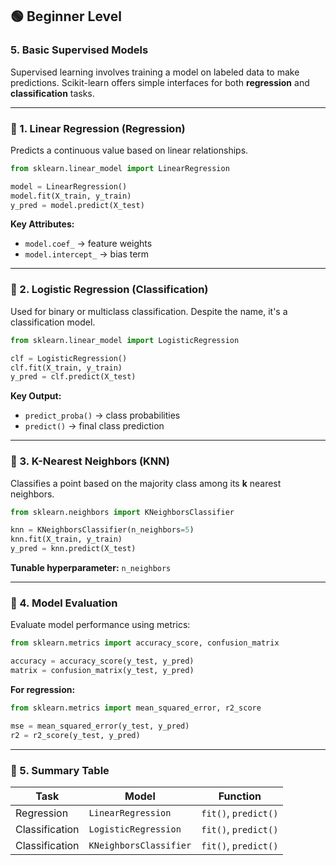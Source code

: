 ## 🟢 Beginner Level

### 5. Basic Supervised Models

Supervised learning involves training a model on labeled data to make predictions. Scikit-learn offers simple interfaces for both **regression** and **classification** tasks.

---

### 📌 1. Linear Regression (Regression)

Predicts a continuous value based on linear relationships.

```python
from sklearn.linear_model import LinearRegression

model = LinearRegression()
model.fit(X_train, y_train)
y_pred = model.predict(X_test)
```

**Key Attributes:**

* `model.coef_` → feature weights
* `model.intercept_` → bias term

---

### 📌 2. Logistic Regression (Classification)

Used for binary or multiclass classification. Despite the name, it's a classification model.

```python
from sklearn.linear_model import LogisticRegression

clf = LogisticRegression()
clf.fit(X_train, y_train)
y_pred = clf.predict(X_test)
```

**Key Output:**

* `predict_proba()` → class probabilities
* `predict()` → final class prediction

---

### 📌 3. K-Nearest Neighbors (KNN)

Classifies a point based on the majority class among its **k** nearest neighbors.

```python
from sklearn.neighbors import KNeighborsClassifier

knn = KNeighborsClassifier(n_neighbors=5)
knn.fit(X_train, y_train)
y_pred = knn.predict(X_test)
```

**Tunable hyperparameter:** `n_neighbors`

---

### 📌 4. Model Evaluation

Evaluate model performance using metrics:

```python
from sklearn.metrics import accuracy_score, confusion_matrix

accuracy = accuracy_score(y_test, y_pred)
matrix = confusion_matrix(y_test, y_pred)
```

**For regression:**

```python
from sklearn.metrics import mean_squared_error, r2_score

mse = mean_squared_error(y_test, y_pred)
r2 = r2_score(y_test, y_pred)
```

---

### 📌 5. Summary Table

| Task           | Model                  | Function             |
| -------------- | ---------------------- | -------------------- |
| Regression     | `LinearRegression`     | `fit()`, `predict()` |
| Classification | `LogisticRegression`   | `fit()`, `predict()` |
| Classification | `KNeighborsClassifier` | `fit()`, `predict()` |

